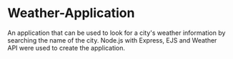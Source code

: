 # Weather-Application
An application that can be used to look for a city's weather information by searching the name of the city. Node.js with Express, EJS and Weather API were used to create the application.
